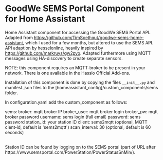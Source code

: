 # GoodWe SEMS Portal Component for Home Assistant
Home Assistant component for accessing the GoodWe SEMS Portal API.
Adapted from https://github.com/TimSoethout/goodwe-sems-home-assistant, which I used for a few months, but altered to use the SEMS API.
API adaption by hesselonline, heavily inspired by https://github.com/markruys/gw2pvo.
Adapted furthermore using MQTT messages using HA-discovery to create separate sensors.

NOTE: this component requires an MQTT-broker to be present in your network.
There is one available in the Hassio Official Add-ons.

Installation of this component is done by copying the files ```__init__.py``` and manifest.json files to the
[homeassistant_config]/custom_components/sems folder.

In configuration.yaml add the custom_component as follows:

sems:
  broker: mqtt broker IP
  broker_user: mqtt broker login
  broker_pw: mqtt broker password
  username: sems login (full email)
  password: sems password
  station_id: your station ID
  client: sems2mqtt   (optional, MQTT cient-id, default is 'sems2mqtt')
  scan_interval: 30   (optional, default is 60 seconds)

<br>
Station ID can be found by logging on to the SEMS portal (part of URL after https://www.semsportal.com/PowerStation/PowerStatusSnMin/).

